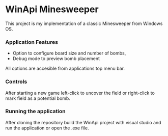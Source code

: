 # WinApi Minesweeper

This project is my implementation of a classic Minesweeper from Windows OS. 

### Application Features 
- Option to configure board size and number of bombs,
- Debug mode to preview bomb placement

All options are accesible from applications top menu bar.

### Controls
After starting a new game left-click to uncover the field or right-click to mark field as a potential bomb.

### Running the application
After cloning the repository build the WinApi project with visual studio and run the application or open the .exe file.
